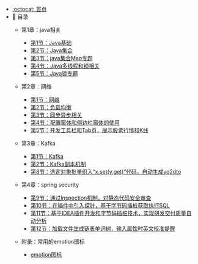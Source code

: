 - [:octocat: 首页](/README)
- :memo: 目录
   - 第1章：java相关
   
       - [第1节：Java基础](/md/blog/java/1-java基础.md)
       - [第2节：Java集合](/md/blog/java/2-java集合.md)
       - [第3节：java集合Map专题](/md/blog/java/2.1-java集合Map专题)
       - [第4节：Java多线程和锁相关](/md/blog/java/3-java多线程和锁相关.md)
       - [第5节：Java锁专题](/md/blog/java/3.1-java锁专题.md)


   - 第2章：网络
   
       - [第1节：网络](/md/blog/network/1-网络.md)
       - [第2节：负载均衡](/md/blog/network/2-负载均衡.md)
       - [第3节：同步异步相关](/md/blog/network/3-同步异步相关.md)       
       - [第4节：配置窗体和侧边栏窗体的使用](/md/idea-plugin/2021-11-03-第二节：配置窗体和侧边栏窗体的使用.md)
       - [第5节：开发工具栏和Tab页，展示股票行情和K线](/md/idea-plugin/2021-11-18-第三节：开发工具栏和Tab页展示股票行情和K线.md)
   
   - 第3章：Kafka
   
       - [第1节：Kafka](/md/blog/kafka/1-kafka.md)
       - [第2节：Kafka副本机制](/md/blog/kafka/kafka副本机制.md)
       - [第8节：选定对象批量织入“x.set(y.get)”代码，自动生成vo2dto](/md/idea-plugin/2021-12-14-第六节：以织入代码的方式自动处理vo2dto.md)
   
   - 第4章：spring security 
       
       - [第9节：通过Inspection机制，对静态代码安全审查](/md/idea-plugin/2021-12-22-第7节：通过Inspection机制为静态代码安全审查.md)
       - [第10节：在插件中引入探针，基于字节码插桩获取执行SQL](/md/idea-plugin/2022-01-17-第8节：在插件中引入探针基于字节码插桩获取执行SQL.md)
       - [第11节：基于IDEA插件开发和字节码插桩技术，实现研发交付质量自动分析](/md/idea-plugin/2022-01-22-第9节：加载文件生成链表单词树输入属性时英文校准提醒.md)
       - [第12节：加载文件生成链表单词树，输入属性时英文校准提醒](/md/idea-plugin/2022-01-23-第10节：基于字节码插桩采集数据实现代码交付质量自动分析.md)

   - 附录：常用的emotion图标

       - [emotion图标](/md/emotion.md)


